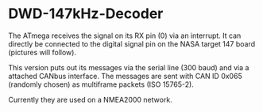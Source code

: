 # DWD-147kHz-Decoder
The ATmega receives the signal on its RX pin (0) via an interrupt. It can directly be connected to the digital signal pin on the NASA target 147 board (pictures will follow).

This version puts out its messages via the serial line (300 baud) and via a attached CANbus interface. The messages are sent with CAN ID 0x065 (randomly chosen) as multiframe packets (ISO 15765-2).

Currently they are used on a NMEA2000 network.
